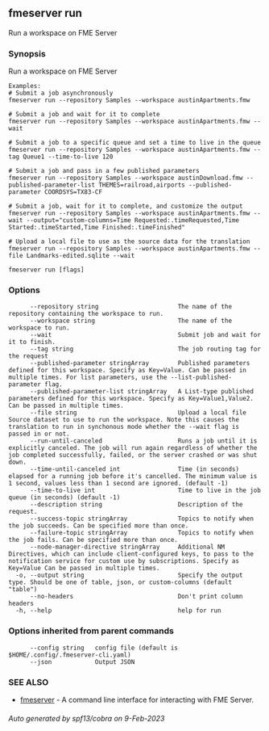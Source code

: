 ## fmeserver run

Run a workspace on FME Server

### Synopsis

Run a workspace on FME Server
		
	Examples:
	# Submit a job asynchronously
	fmeserver run --repository Samples --workspace austinApartments.fmw
	
	# Submit a job and wait for it to complete
	fmeserver run --repository Samples --workspace austinApartments.fmw --wait
	
	# Submit a job to a specific queue and set a time to live in the queue
	fmeserver run --repository Samples --workspace austinApartments.fmw --tag Queue1 --time-to-live 120
	
	# Submit a job and pass in a few published parameters
	fmeserver run --repository Samples --workspace austinDownload.fmw --published-parameter-list THEMES=railroad,airports --published-parameter COORDSYS=TX83-CF
	
	# Submit a job, wait for it to complete, and customize the output
	fmeserver run --repository Samples --workspace austinApartments.fmw --wait --output="custom-columns=Time Requested:.timeRequested,Time Started:.timeStarted,Time Finished:.timeFinished"
	
	# Upload a local file to use as the source data for the translation
	fmeserver run --repository Samples --workspace austinApartments.fmw --file Landmarks-edited.sqlite --wait

```
fmeserver run [flags]
```

### Options

```
      --repository string                      The name of the repository containing the workspace to run.
      --workspace string                       The name of the workspace to run.
      --wait                                   Submit job and wait for it to finish.
      --tag string                             The job routing tag for the request
      --published-parameter stringArray        Published parameters defined for this workspace. Specify as Key=Value. Can be passed in multiple times. For list parameters, use the --list-published-parameter flag.
      --published-parameter-list stringArray   A List-type published parameters defined for this workspace. Specify as Key=Value1,Value2. Can be passed in multiple times.
      --file string                            Upload a local file Source dataset to use to run the workspace. Note this causes the translation to run in synchonous mode whether the --wait flag is passed in or not.
      --run-until-canceled                     Runs a job until it is explicitly canceled. The job will run again regardless of whether the job completed successfully, failed, or the server crashed or was shut down.
      --time-until-canceled int                Time (in seconds) elapsed for a running job before it's cancelled. The minimum value is 1 second, values less than 1 second are ignored. (default -1)
      --time-to-live int                       Time to live in the job queue (in seconds) (default -1)
      --description string                     Description of the request.
      --success-topic stringArray              Topics to notify when the job succeeds. Can be specified more than once.
      --failure-topic stringArray              Topics to notify when the job fails. Can be specified more than once.
      --node-manager-directive stringArray     Additional NM Directives, which can include client-configured keys, to pass to the notification service for custom use by subscriptions. Specify as Key=Value Can be passed in multiple times.
  -o, --output string                          Specify the output type. Should be one of table, json, or custom-columns (default "table")
      --no-headers                             Don't print column headers
  -h, --help                                   help for run
```

### Options inherited from parent commands

```
      --config string   config file (default is $HOME/.config/.fmeserver-cli.yaml)
      --json            Output JSON
```

### SEE ALSO

* [fmeserver](fmeserver.md)	 - A command line interface for interacting with FME Server.

###### Auto generated by spf13/cobra on 9-Feb-2023
